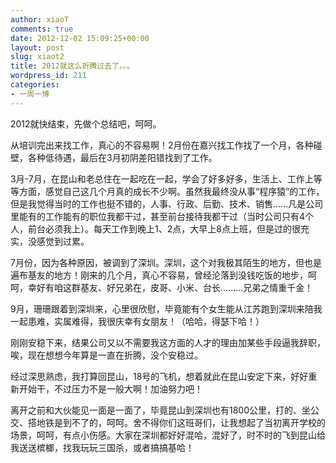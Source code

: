 ```yaml
---
author: xiaoT
comments: true
date: 2012-12-02 15:09:25+00:00
layout: post
slug: xiaot2
title: 2012就这么折腾过去了。。。
wordpress_id: 211
categories:
- 一周一博
---
```




2012就快结束，先做个总结吧，呵呵。

从培训完出来找工作，真心的不容易啊！2月份在嘉兴找工作找了一个月，各种碰壁，各种低待遇，最后在3月初阴差阳错找到了工作。

3月-7月，在昆山和老总住在一起吃在一起，学会了好多好多，生活上、工作上等等方面，感觉自己这几个月真的成长不少啊。虽然我最终没从事“程序猿”的工作，但是我觉得当时的工作也挺不错的，人事、行政、后勤、技术、销售......凡是公司里能有的工作能有的职位我都干过，甚至前台接待我都干过（当时公司只有4个人，前台必须我上）。每天工作到晚上1、2点，大早上8点上班，但是过的很充实，没感觉到过累。

7月份，因为各种原因，被调到了深圳。深圳，这个对我极其陌生的地方，但也是遍布基友的地方！刚来的几个月，真心不容易，曾经沦落到没钱吃饭的地步，呵呵，幸好有咱这群基友、好兄弟在，皮哥、小米、台长.........兄弟之情重千金！

9月，珊珊跟着到深圳来，心里很欣慰，毕竟能有个女生能从江苏跑到深圳来陪我一起患难，实属难得，我很庆幸有女朋友！（哈哈，得瑟下哈！）

刚刚安稳下来，结果公司又以不需要我这方面的人才的理由加某些手段逼我辞职，唉，现在想想今年算是一直在折腾，没个安稳过。

经过深思熟虑，我打算回昆山，18号的飞机，想着就此在昆山安定下来，好好重新开始干，不过压力不是一般大啊！加油努力吧！

离开之前和大伙能见一面是一面了，毕竟昆山到深圳也有1800公里，打的、坐公交、搭地铁是到不了的，呵呵。舍不得你们这班哥们，让我想起了当初离开学校的场景，呵呵，有点小伤感。大家在深圳都好好混哈，混好了，时不时的飞到昆山给我送送槟榔，找我玩玩三国杀，或者搞搞基哈！





